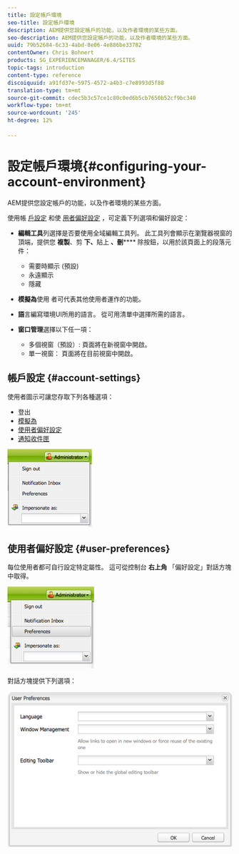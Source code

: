 ```yaml
---
title: 設定帳戶環境
seo-title: 設定帳戶環境
description: AEM提供您設定帳戶的功能，以及作者環境的某些方面。
seo-description: AEM提供您設定帳戶的功能，以及作者環境的某些方面。
uuid: 79b52684-6c33-4abd-8e06-4e886be33782
contentOwner: Chris Bohnert
products: SG_EXPERIENCEMANAGER/6.4/SITES
topic-tags: introduction
content-type: reference
discoiquuid: a91fd37e-5975-4572-a4b3-c7e8993d5f88
translation-type: tm+mt
source-git-commit: cdec5b3c57ce1c80c0ed6b5cb7650b52cf9bc340
workflow-type: tm+mt
source-wordcount: '245'
ht-degree: 12%

---
```



# 設定帳戶環境{#configuring-your-account-environment}

AEM提供您設定帳戶的功能，以及作者環境的某些方面。

使用帳 [戶設定](#account-settings) 和使 [用者偏好設定](#user-preferences) ，可定義下列選項和偏好設定：

* **編輯工具**&#x200B;列選擇是否要使用全域編輯工具列。 此工具列會顯示在瀏覽器視窗的頂端，提供您 
**複製**、剪 **下、**&#x200B;貼上 **、刪****** 除按鈕，以用於該頁面上的段落元件：

   * 需要時顯示 (預設)
   * 永遠顯示
   * 隱藏

* **模擬為**&#x200B;使用 [](/help/sites-administering/security.md#impersonating-another-user) 者可代表其他使用者運作的功能。

* **語**&#x200B;言編寫環境UI所用的語言。 從可用清單中選擇所需的語言。

* **窗口管理**&#x200B;選擇以下任一項：

   * 多個視窗（預設）: 頁面將在新視窗中開啟。
   * 單一視窗： 頁面將在目前視窗中開啟。

## 帳戶設定 {#account-settings}

使用者圖示可讓您存取下列各種選項：

* 登出
* [模擬為](/help/sites-administering/security.md#impersonating-another-user)
* [使用者偏好設定](#user-preferences)
* [通知收件匣](/help/sites-classic-ui-authoring/author-env-inbox.md)

![chlimage_1-170](assets/chlimage_1-170.png)

## 使用者偏好設定 {#user-preferences}

每位使用者都可自行設定特定屬性。 這可從控制台 **右上角** 「偏好設定」對話方塊中取得。

![screen_shot_2012-02-08at105033am](assets/screen_shot_2012-02-08at105033am.png)

對話方塊提供下列選項：

![chlimage_1-171](assets/chlimage_1-171.png)

